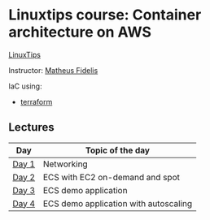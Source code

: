 # Linuxtips course:  Container architecture on AWS

[LinuxTips](https://linuxtips.io/treinamento/arquitetura-de-containers-na-aws/)

Instructor: [Matheus Fidelis](https://linktr.ee/fidelissauro)

IaC using:
* [terraform](terraform)

## Lectures

| Day                               | Topic of the day                      |
|-----------------------------------|---------------------------------------|
| [Day 1](terraform/day1/README.md) | Networking                            |
| [Day 2](terraform/day2/README.md) | ECS with EC2 on-demand and spot       |
| [Day 3](terraform/day3/README.md) | ECS demo application                  |
| [Day 4](terraform/day4/README.md) | ECS demo application with autoscaling |
